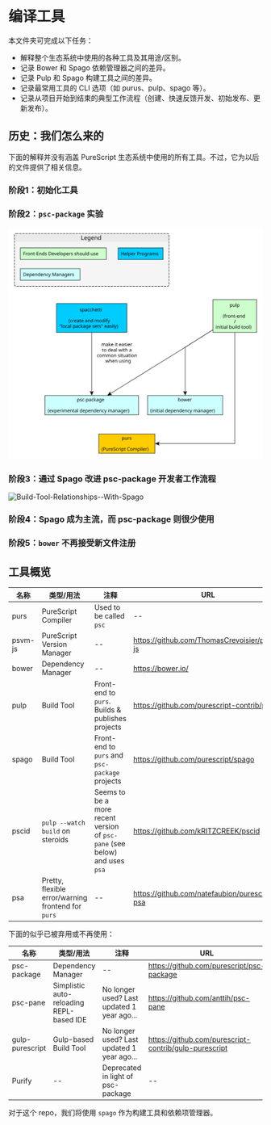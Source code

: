 # 编译工具

本文件夹可完成以下任务：

- 解释整个生态系统中使用的各种工具及其用途/区别。
- 记录 Bower 和 Spago 依赖管理器之间的差异。
- 记录 Pulp 和 Spago 构建工具之间的差异。
- 记录最常用工具的 CLI 选项（如 purus、pulp、spago 等）。
- 记录从项目开始到结束的典型工作流程（创建、快速反馈开发、初始发布、更新发布）。

## 历史：我们怎么来的

下面的解释并没有涵盖 PureScript 生态系统中使用的所有工具。不过，它为以后的文件提供了相关信息。

### 阶段1：初始化工具

### 阶段2：`psc-package` 实验

![Build-Tool-Relationships--no-Spago](assets/Build-Tool-Relationships--no-Spago.svg)

### 阶段3：通过 Spago 改进 psc-package 开发者工作流程

![Build-Tool-Relationships--With-Spago](Build-Tool-Relationships--With-Spago.svg)

### 阶段4：Spago 成为主流，而 psc-package 则很少使用

### 阶段5：`bower` 不再接受新文件注册

## 工具概览

| 名称 | 类型/用法 | 注释 | URL |
| - | - | - | - |
| purs | PureScript Compiler | Used to be called `psc` | -- |
| psvm-js | PureScript Version Manager | -- | https://github.com/ThomasCrevoisier/psvm-js
| bower | Dependency Manager | -- | https://bower.io/ |
| pulp | Build Tool | Front-end to `purs`. Builds & publishes projects | https://github.com/purescript-contrib/pulp |
| spago | Build Tool | Front-end to `purs` and `psc-package` projects | https://github.com/purescript/spago
| pscid | `pulp --watch build` on steroids | Seems to be a more recent version of `psc-pane` (see below) and uses `psa` | https://github.com/kRITZCREEK/pscid
| psa | Pretty, flexible error/warning frontend for `purs` | -- | https://github.com/natefaubion/purescript-psa

下面的似乎已被弃用或不再使用：

| 名称 | 类型/用法 | 注释 | URL |
| - | - | - | - |
| psc-package | Dependency Manager | -- | https://github.com/purescript/psc-package |
| psc-pane | Simplistic auto-reloading REPL-based IDE | No longer used? Last updated 1 year ago... | https://github.com/anttih/psc-pane
| gulp-purescript | Gulp-based Build Tool | No longer used? Last updated 1 year ago... | https://github.com/purescript-contrib/gulp-purescript |
| Purify | -- | Deprecated in light of psc-package | -- |

对于这个 repo，我们将使用 `spago` 作为构建工具和依赖项管理器。
